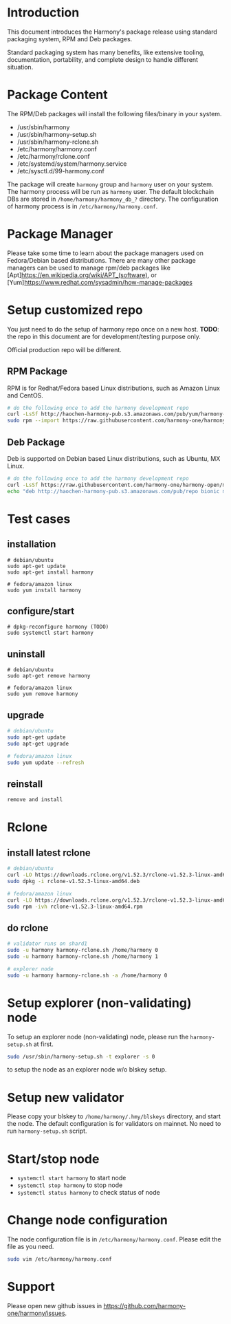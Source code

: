 # Introduction
This document introduces the Harmony's package release using standard packaging system, RPM and Deb packages.

Standard packaging system has many benefits, like extensive tooling, documentation, portability, and complete design to handle different situation.

# Package Content
The RPM/Deb packages will install the following files/binary in your system.
* /usr/sbin/harmony
* /usr/sbin/harmony-setup.sh
* /usr/sbin/harmony-rclone.sh
* /etc/harmony/harmony.conf
* /etc/harmony/rclone.conf
* /etc/systemd/system/harmony.service
* /etc/sysctl.d/99-harmony.conf

The package will create `harmony` group and `harmony` user on your system.
The harmony process will be run as `harmony` user.
The default blockchain DBs are stored in `/home/harmony/harmony_db_?` directory.
The configuration of harmony process is in `/etc/harmony/harmony.conf`.

# Package Manager
Please take some time to learn about the package managers used on Fedora/Debian based distributions.
There are many other package managers can be used to manage rpm/deb packages like [Apt]<https://en.wikipedia.org/wiki/APT_(software)>,
or [Yum]<https://www.redhat.com/sysadmin/how-manage-packages>

# Setup customized repo
You just need to do the setup of harmony repo once on a new host.
**TODO**: the repo in this document are for development/testing purpose only.

Official production repo will be different.

## RPM Package
RPM is for Redhat/Fedora based Linux distributions, such as Amazon Linux and CentOS.

```bash
# do the following once to add the harmony development repo
curl -LsSf http://haochen-harmony-pub.s3.amazonaws.com/pub/yum/harmony-dev.repo | sudo tee -a /etc/yum.repos.d/harmony-dev.repo
sudo rpm --import https://raw.githubusercontent.com/harmony-one/harmony-open/master/harmony-release/harmony-pub.key
```

## Deb Package
Deb is supported on Debian based Linux distributions, such as Ubuntu, MX Linux.

```bash
# do the following once to add the harmony development repo
curl -LsSf https://raw.githubusercontent.com/harmony-one/harmony-open/master/harmony-release/harmony-pub.key | sudo apt-key add
echo "deb http://haochen-harmony-pub.s3.amazonaws.com/pub/repo bionic main" | sudo tee -a /etc/apt/sources.list

```

# Test cases
## installation
```
# debian/ubuntu
sudo apt-get update
sudo apt-get install harmony

# fedora/amazon linux
sudo yum install harmony
```
## configure/start
```
# dpkg-reconfigure harmony (TODO)
sudo systemctl start harmony
```

## uninstall
```
# debian/ubuntu
sudo apt-get remove harmony

# fedora/amazon linux
sudo yum remove harmony
```

## upgrade
```bash
# debian/ubuntu
sudo apt-get update
sudo apt-get upgrade

# fedora/amazon linux
sudo yum update --refresh
```

## reinstall
```bash
remove and install
```

# Rclone
## install latest rclone
```bash
# debian/ubuntu
curl -LO https://downloads.rclone.org/v1.52.3/rclone-v1.52.3-linux-amd64.deb
sudo dpkg -i rclone-v1.52.3-linux-amd64.deb

# fedora/amazon linux
curl -LO https://downloads.rclone.org/v1.52.3/rclone-v1.52.3-linux-amd64.rpm
sudo rpm -ivh rclone-v1.52.3-linux-amd64.rpm
```

## do rclone
```bash
# validator runs on shard1
sudo -u harmony harmony-rclone.sh /home/harmony 0
sudo -u harmony harmony-rclone.sh /home/harmony 1

# explorer node
sudo -u harmony harmony-rclone.sh -a /home/harmony 0
```

# Setup explorer (non-validating) node
To setup an explorer node (non-validating) node, please run the `harmony-setup.sh` at first.

```bash
sudo /usr/sbin/harmony-setup.sh -t explorer -s 0
```
to setup the node as an explorer node w/o blskey setup.

# Setup new validator
Please copy your blskey to `/home/harmony/.hmy/blskeys` directory, and start the node.
The default configuration is for validators on mainnet. No need to run `harmony-setup.sh` script.

# Start/stop node
* `systemctl start harmony` to start node
* `systemctl stop harmony` to stop node
* `systemctl status harmony` to check status of node

# Change node configuration
The node configuration file is in `/etc/harmony/harmony.conf`.  Please edit the file as you need.
```bash
sudo vim /etc/harmony/harmony.conf
```

# Support
Please open new github issues in https://github.com/harmony-one/harmony/issues.
